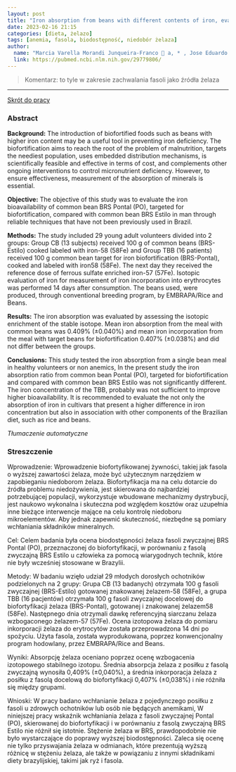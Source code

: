 ```yaml
---
layout: post
title: "Iron absorption from beans with different contents of iron, evaluated by stable isotopes "
date: 2023-02-16 21:15
categories: [dieta, żelazo]
tags: [anemia, fasola, biodostępność, niedobór żelaza]
author:
  name: "Marcia Varella Morandi Junqueira-Franco  a, * , Jose Eduardo Dutra de Oliveira  a , Marilia Regini Nutti b , Helton Santos Pereira b , Jose Luiz Vianna de Carvalho  b , Steven A. Abrams c , Camila Fernanda Cunha Brandao~ a , Júlio Sergio Marchini"
  link: https://pubmed.ncbi.nlm.nih.gov/29779806/
---
```


> Komentarz: to tyle w zakresie zachwalania fasoli jako źródła żelaza
> 
<hr>

[Skrót do pracy](https://pubmed.ncbi.nlm.nih.gov/29779806/) 

### Abstract
**Background:** The introduction of biofortified foods such as beans with higher iron content may be a useful tool in preventing iron deficiency. The biofortification aims to reach the root of the problem of malnutrition, targets the neediest population, uses embedded distribution mechanisms, is scientifically feasible and effective in terms of cost, and complements other ongoing interventions to control micronutrient deficiency. However, to ensure effectiveness, measurement of the absorption of minerals is essential.

**Objective:** The objective of this study was to evaluate the iron bioavailability of common bean BRS Pontal (PO), targeted for biofortification, compared with common bean BRS Estilo in man through reliable techniques that have not been previously used in Brazil.

**Methods:** The study included 29 young adult volunteers divided into 2 groups: Group CB (13 subjects) received 100 g of common beans (BRS-Estilo) cooked labeled with iron-58 (58Fe) and Group TBB (16 patients) received 100 g common bean target for iron biofortification (BRS-Pontal), cooked and labeled with iron58 (58Fe). The next day they received the reference dose of ferrous sulfate enriched iron-57 (57Fe). Isotopic evaluation of iron for measurement of iron incorporation into erythrocytes was performed 14 days after consumption. The beans used, were produced, through conventional breeding program, by EMBRAPA/Rice and Beans.

**Results:** The iron absorption was evaluated by assessing the isotopic enrichment of the stable isotope. Mean iron absorption from the meal with common beans was 0.409% (±0.040%) and mean iron incorporation from the meal with target beans for biofortification 0.407% (±0.038%) and did not differ between the groups.

**Conclusions:** This study tested the iron absorption from a single bean meal in healthy volunteers or non anemics, In the present study the iron absorption ratio from common bean Pontal (PO), targeted for biofortification and compared with common bean BRS Estilo was not significantly different. The iron concentration of the TBB, probably was not sufficient to improve higher bioavailability. It is recommended to evaluate the not only the absorption of iron in cultivars that present a higher difference in iron concentration but also in association with other components of the Brazilian diet, such as rice and beans.

*Tłumaczenie automatyczne*

### Streszczenie
Wprowadzenie: Wprowadzenie biofortyfikowanej żywności, takiej jak fasola o wyższej zawartości żelaza, może być użytecznym narzędziem w zapobieganiu niedoborom żelaza. Biofortyfikacja ma na celu dotarcie do źródła problemu niedożywienia, jest skierowana do najbardziej potrzebującej populacji, wykorzystuje wbudowane mechanizmy dystrybucji, jest naukowo wykonalna i skuteczna pod względem kosztów oraz uzupełnia inne bieżące interwencje mające na celu kontrolę niedoboru mikroelementów. Aby jednak zapewnić skuteczność, niezbędne są pomiary wchłaniania składników mineralnych.  
  
Cel: Celem badania była ocena biodostępności żelaza fasoli zwyczajnej BRS Pontal (PO), przeznaczonej do biofortyfikacji, w porównaniu z fasolą zwyczajną BRS Estilo u człowieka za pomocą wiarygodnych technik, które nie były wcześniej stosowane w Brazylii.  
  
Metody: W badaniu wzięło udział 29 młodych dorosłych ochotników podzielonych na 2 grupy: Grupa CB (13 badanych) otrzymała 100 g fasoli zwyczajnej (BRS-Estilo) gotowanej znakowanej żelazem-58 (58Fe), a grupa TBB (16 pacjentów) otrzymała 100 g fasoli zwyczajnej docelowej do biofortyfikacji żelaza (BRS-Pontal), gotowanej i znakowanej żelazem58 (58Fe). Następnego dnia otrzymali dawkę referencyjną siarczanu żelaza wzbogaconego żelazem-57 (57Fe). Ocena izotopowa żelaza do pomiaru inkorporacji żelaza do erytrocytów została przeprowadzona 14 dni po spożyciu. Użyta fasola, została wyprodukowana, poprzez konwencjonalny program hodowlany, przez EMBRAPA/Rice and Beans.  
  
Wyniki: Absorpcję żelaza oceniano poprzez ocenę wzbogacenia izotopowego stabilnego izotopu. Średnia absorpcja żelaza z posiłku z fasolą zwyczajną wynosiła 0,409% (±0,040%), a średnia inkorporacja żelaza z posiłku z fasolą docelową do biofortyfikacji 0,407% (±0,038%) i nie różniła się między grupami.  
  
Wnioski: W pracy badano wchłanianie żelaza z pojedynczego posiłku z fasoli u zdrowych ochotników lub osób nie będących anemikami, W niniejszej pracy wskaźnik wchłaniania żelaza z fasoli zwyczajnej Pontal (PO), skierowanej do biofortyfikacji i w porównaniu z fasolą zwyczajną BRS Estilo nie różnił się istotnie. Stężenie żelaza w BRS, prawdopodobnie nie było wystarczające do poprawy wyższej biodostępności. Zaleca się ocenę nie tylko przyswajania żelaza w odmianach, które prezentują wyższą różnicę w stężeniu żelaza, ale także w powiązaniu z innymi składnikami diety brazylijskiej, takimi jak ryż i fasola.